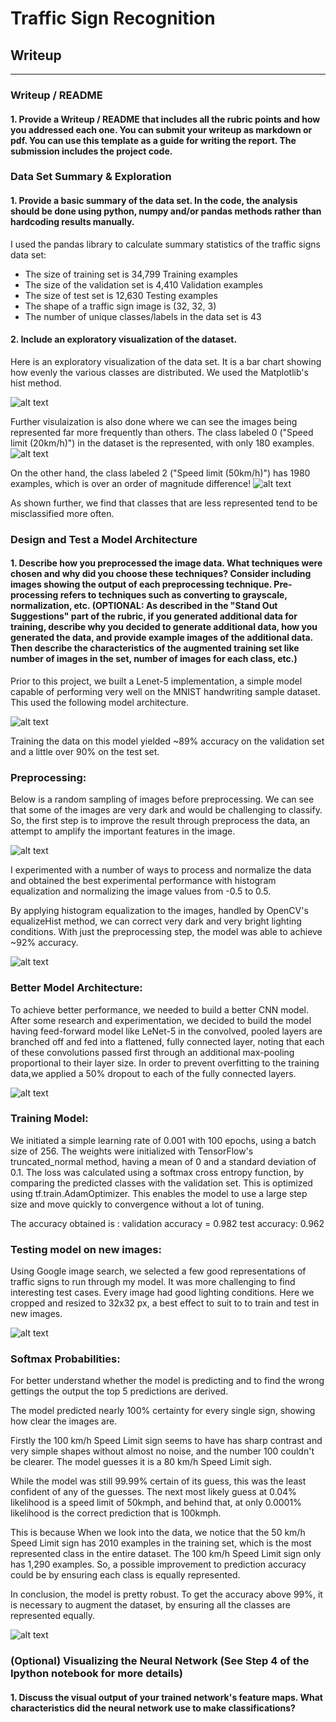 # **Traffic Sign Recognition** 

## Writeup


[//]: # (Image References)

[image1]: ./examples/image1.jpg "Visualization"
[image2]: ./examples/image2.jpg "More Visualisation"
[image3]: ./examples/image3.jpg "More Visualisation"
[image4]: ./examples/image4.png "Lenet Model"
[image5]: ./examples/image5.png "Before Preprocessing"
[image6]: ./examples/image6.png "after preprocessing"
[image7]: ./examples/image7.png "Better Model Architecture"
[image8]: ./examples/image8.png "Testing on new images"
[image9]: ./examples/image9.png "Softmax Possibilities"
 
---
### Writeup / README

#### 1. Provide a Writeup / README that includes all the rubric points and how you addressed each one. You can submit your writeup as markdown or pdf. You can use this template as a guide for writing the report. The submission includes the project code.

### Data Set Summary & Exploration

#### 1. Provide a basic summary of the data set. In the code, the analysis should be done using python, numpy and/or pandas methods rather than hardcoding results manually.

I used the pandas library to calculate summary statistics of the traffic
signs data set:

* The size of training set is 34,799 Training examples
* The size of the validation set is 4,410 Validation examples
* The size of test set is 12,630 Testing examples
* The shape of a traffic sign image is (32, 32, 3)
* The number of unique classes/labels in the data set is 43

#### 2. Include an exploratory visualization of the dataset.

Here is an exploratory visualization of the data set. It is a bar chart showing how evenly the various classes are distributed. We used the Matplotlib's hist method.

![alt text][image1]

Further visulaization is also done where we can see the images being represented far more frequently than others.
The class labeled 0 ("Speed limit (20km/h)") in the dataset is the represented, with only 180 examples.
![alt text][image2]

On the other hand, the class labeled 2 ("Speed limit (50km/h)") has 1980 examples, which is over an order of magnitude difference!
![alt text][image3]

As shown further, we find that classes that are less represented tend to be misclassified more often.


### Design and Test a Model Architecture

#### 1. Describe how you preprocessed the image data. What techniques were chosen and why did you choose these techniques? Consider including images showing the output of each preprocessing technique. Pre-processing refers to techniques such as converting to grayscale, normalization, etc. (OPTIONAL: As described in the "Stand Out Suggestions" part of the rubric, if you generated additional data for training, describe why you decided to generate additional data, how you generated the data, and provide example images of the additional data. Then describe the characteristics of the augmented training set like number of images in the set, number of images for each class, etc.)
Prior to this project, we built a Lenet-5 implementation,  a  simple model capable of performing very well on the MNIST handwriting sample dataset. This used the following model architecture.

![alt text][image4]

Training the data on this model yielded ~89% accuracy on the validation set and a little over 90% on the test set.

### Preprocessing:

Below is a random sampling of images before preprocessing. We can see that some of the images are very dark and would be challenging to classify. So, the first step is to improve the result through preprocess the data, an attempt to amplify the important features in the image.

![alt text][image5]

I experimented with a number of ways to process and normalize the data and obtained the best experimental performance with histogram equalization and normalizing the image values from -0.5 to 0.5. 

By applying histogram equalization to the images, handled by OpenCV's equalizeHist method, we can correct very dark and very bright lighting conditions. With just the preprocessing step, the model was able to achieve ~92% accuracy.

![alt text][image6]

###  Better Model Architecture:

To achieve better performance, we needed to build a better CNN model. After some research and experimentation, we decided to build the model having feed-forward model like LeNet-5 in the convolved, pooled layers are branched off and fed into a flattened, fully connected layer, noting that each of these convolutions passed first through an additional max-pooling proportional to their layer size. In order to prevent overfitting to the training data,we applied a 50% dropout to each of the fully connected layers.

![alt text][image7]

### Training Model:

We initiated a simple learning rate of 0.001 with 100 epochs, using a batch size of 256. The weights were initialized with TensorFlow's truncated_normal method, having a mean of 0 and a standard deviation of 0.1. The loss was calculated using a softmax cross entropy function, by comparing the predicted classes with the validation set. This is optimized using tf.train.AdamOptimizer. This enables the model to use a large step size and move quickly to convergence without a lot of tuning.

The accuracy obtained is :
 validation accuracy = 0.982
 test accuracy: 0.962
 
### Testing model on new images:

Using Google image search, we selected  a few good representations of traffic signs to run through my model. It was more challenging to find interesting test cases. Every image had good lighting conditions. Here we cropped and resized to 32x32 px, a best effect to suit to to train and test in new images.

![alt text][image8]

### Softmax Probabilities:

For better understand whether the model is predicting and to find the wrong gettings the output the top 5 predictions are derived.

The model predicted nearly 100% certainty for every single sign, showing how clear the images are.


Firstly the 100 km/h Speed Limit sign seems to have has sharp contrast and very simple shapes without almost no noise, and the number 100 couldn't be clearer. The model guesses it is a 80 km/h Speed Limit sigh. 

While the model was still 99.99% certain of its guess, this was the least confident of any of the guesses. The next most likely guess at 0.04% likelihood is a speed limit of 50kmph, and behind that, at only 0.0001% likelihood is the correct prediction that is 100kmph.

This is because When we look into the data, we notice that the 50 km/h Speed Limit sign has 2010 examples in the training set, which  is the most represented class in the entire dataset. The 100 km/h Speed Limit sign only has 1,290 examples. So, a possible improvement to prediction accuracy could be by ensuring each class is equally represented.

In conclusion, the model is pretty robust. To get the accuracy above 99%, it is necessary to augment the dataset, by ensuring all the classes are represented equally.

![alt text][image9]


### (Optional) Visualizing the Neural Network (See Step 4 of the Ipython notebook for more details)
#### 1. Discuss the visual output of your trained network's feature maps. What characteristics did the neural network use to make classifications?


